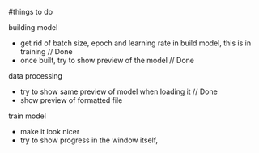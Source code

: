 #things to do


building model
- get rid of batch size, epoch and learning rate in build model, this is in training // Done
- once built, try to show preview of the model // Done

data processing
- try to show same preview of model when loading it // Done
- show preview of formatted file 

train model
- make it look nicer
- try to show progress in the window itself,


